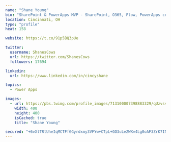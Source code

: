```yaml
---
name: "Shane Young"
bio: "SharePoint & PowerApps MVP - SharePoint, O365, Flow, PowerApps consulting? @PowerApps911 | Pure Snark? You found it."
location: Cincinnati, OH
type: "profile"
heat: 158

website: https://t.co/91p5BQ3pUe

twitter:
  username: ShanesCows
  url: https://twitter.com/ShanesCows
  followers: 17694

linkedin:
  url: https://www.linkedin.com/in/cincyshane

topics:
  - Power Apps

images:
  - url: https://pbs.twimg.com/profile_images/713100007398883329/qUzvsvQ3_400x400.jpg
    width: 400
    height: 400
    isCached: true
    title: "Shane Young"

secured: "+6vXlTRtUheIqMCTFfGGyrdxmy3VFYw+CTpL+GO3uLeZWXv4Lg0oAF3ZrK7INgKJoZHlkJJ/kZOSbswTRcBIwF0YtPauq0+1GYoOwaUvb+wTLrFPNUrdqS8QMfts4MK/Hriqaf1zeVuiiTXg7lzgFkqbulUbjUQ1rahtHiNK6Zpy1piWL6Ie52p6kz23D5LzY6WHQlCPyrTz2jOehiADAjPEtWjLNx3O03yO5ajciS0plCfIILxe6b7nYH1y1tkL/S2i9dMTVDCMGej2jQWhaNSzHnokKFeUgSpULXZfxO1H98nNVathmEaR3uw2RMLtOSO2kQ/b6Rg/PoCq9+uNjUQ6GHOLAh1jblGuB74SDf4pvyCRJeKonmViM+pXIPed2bB8qRb7ZtSJYgno6SCPP83taStbBACS26yNT7hHQmg=;wH2qGe4zEATs4HjgxTFMgg=="
---
```


